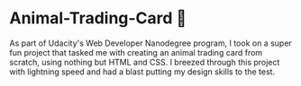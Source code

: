 # Animal-Trading-Card :flamingo:
<p>As part of Udacity's Web Developer Nanodegree program, I took on a super fun project that tasked me with 
creating an animal trading card from scratch, using nothing but HTML and CSS. I breezed through this project
with lightning speed and had a blast putting my design skills to the test.</p>
